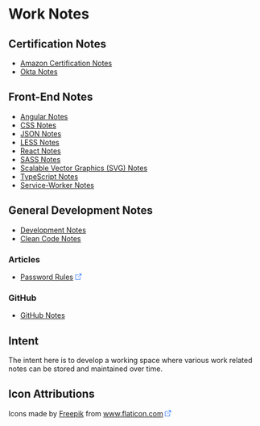 # Work Notes

## Certification Notes

* [Amazon Certification Notes](AWS/README.md)
* [Okta Notes](Okta/README.md)

## Front-End Notes

* [Angular Notes](Angular/README.md)
* [CSS Notes](CSS/README.md)
* [JSON Notes](JSON/README.md)
* [LESS Notes](LESS/README.md)
* [React Notes](React/README.md)
* [SASS Notes](SASS/README.md)
* [Scalable Vector Graphics (SVG) Notes](SVG/README.md)
* [TypeScript Notes](TypeScript/README.md)
* [Service-Worker Notes](Service-Workers/README.md)

## General Development Notes

* [Development Notes](Development/README.md)
* [Clean Code Notes](Development/Clean-Code.md)

### Articles

* [Password Rules](https://gizmodo.com/the-guy-who-invented-those-annoying-password-rules-now-1797643987) ![Link](foreign.png)

### GitHub

* [GitHub Notes](GitHub/README.md)

## Intent

The intent here is to develop a working space where various work related notes can be stored and maintained over time.

## Icon Attributions

Icons made by <a href="https://www.freepik.com" title="Freepik">Freepik</a> from <a href="https://www.flaticon.com/" title="Flaticon">www.flaticon.com</a>  ![Link](foreign.png)
